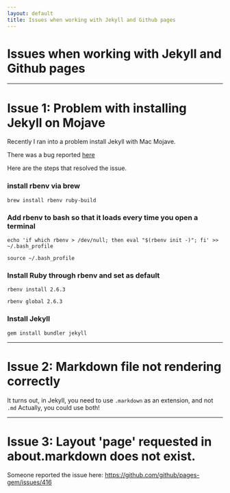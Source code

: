 ```yaml
---
layout: default
title: Issues when working with Jekyll and Github pages
---
```


# Issues when working with Jekyll and Github pages

---

# Issue 1: Problem with installing Jekyll on Mojave

Recently I ran into a problem install Jekyll with Mac Mojave. 

There was a bug reported [here](https://github.com/jekyll/jekyll/issues/7274) 

Here are the steps that resolved the issue.

### install rbenv via brew 
`brew install rbenv ruby-build`

### Add rbenv to bash so that it loads every time you open a terminal

`echo 'if which rbenv > /dev/null; then eval "$(rbenv init -)"; fi' >> ~/.bash_profile`

`source ~/.bash_profile`


### Install Ruby through rbenv and set as default

`rbenv install 2.6.3`

`rbenv global 2.6.3`

### Install Jekyll

`gem install bundler jekyll`

---

# Issue 2: Markdown file not rendering correctly

It turns out, in Jekyll, you need to use `.markdown` as an extension, and not `.md`
Actually, you could use both!

---

# Issue 3: Layout 'page' requested in about.markdown does not exist.

Someone reported the issue here: https://github.com/github/pages-gem/issues/416








